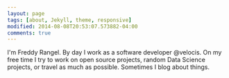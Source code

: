 ```yaml
---
layout: page
tags: [about, Jekyll, theme, responsive]
modified: 2014-08-08T20:53:07.573882-04:00
comments: true
---
```


I'm Freddy Rangel. By day I work as a software developer @velocis. On my free
time I try to work on open source projects, random Data Science projects, or 
travel as much as possible. Sometimes I blog about things.
